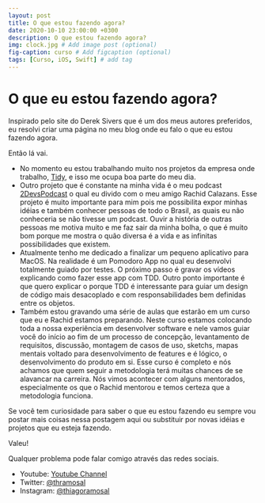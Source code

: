 ```yaml
---
layout: post
title: O que estou fazendo agora?
date: 2020-10-10 23:00:00 +0300
description: O que estou fazendo agora?
img: clock.jpg # Add image post (optional)
fig-caption: curso # Add figcaption (optional)
tags: [Curso, iOS, Swift] # add tag
---
```


# O que eu estou fazendo agora?

Inspirado pelo site do Derek Sivers que é um dos meus autores preferidos, eu resolvi criar uma página no meu blog onde eu falo o que eu estou 
fazendo agora.

Então lá vai.

- No momento eu estou trabalhando muito nos projetos da empresa onde trabalho, [Tidy](tidy.com), e isso me ocupa boa parte do meu dia. 
- Outro projeto que é constante na minha vida é o meu podcast [2DevsPodcast](https://2devs.simplecast.com) o qual eu divido com o meu amigo Rachid Calazans. Esse projeto é muito importante para mim pois me possibilita 
expor minhas idéias e também conhecer pessoas de todo o Brasil, as quais eu não conheceria se não tivesse um podcast. Ouvir a história de outras pessoas me motiva muito e me faz sair da minha bolha, o que é muito bom
porque me mostra o quão diversa é a vida e as infinitas possibilidades que existem.
- Atualmente tenho me dedicado a finalizar um pequeno aplicativo para MacOS. Na realidade é um Pomodoro App no qual eu desenvolvi totalmente guiado por testes. O próximo passo é gravar os vídeos explicando como fazer esse
app com TDD. Outro ponto importante é que quero explicar o porque TDD é interessante para guiar um design de código mais desacoplado e com responsabilidades bem definidas entre os objetos.
- Também estou gravando uma série de aulas que estarão em um curso que eu e Rachid estamos preparando. Neste curso estamos colocando toda a nossa experiência em desenvolver software e nele vamos guiar você do início ao fim
de um processo de concepção, levantamento de requisitos, discussão, montagem de casos de uso, sketchs, mapas mentais voltado para desenvolvimento de features e é lógico, o desenvolvimento do produto em si. Esse curso 
é completo e nós achamos que quem seguir a metodologia terá muitas chances de se alavancar na carreira. Nós vimos acontecer com alguns mentorados, especialmente os que o Rachid mentorou e temos certeza que a metodologia 
funciona.


Se você tem curiosidade para saber o que eu estou fazendo eu sempre vou postar mais coisas nessa postagem aqui ou substituir por novas idéias e projetos que eu esteja fazendo.

Valeu!

Qualquer problema pode falar comigo através das redes sociais.

* Youtube: [Youtube Channel](https://www.youtube.com/thiagoramosal)
* Twitter: [@thramosal](https://twitter.com/thramosal)
* Instagram: [@thiagoramosal](https://instagram.com/thiagoramosal)
